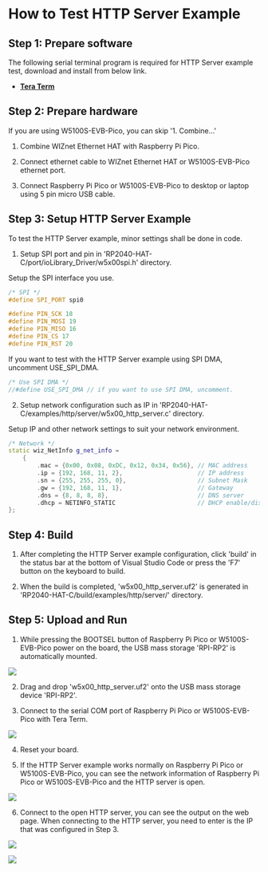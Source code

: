 # How to Test HTTP Server Example



## Step 1: Prepare software

The following serial terminal program is required for HTTP Server example test, download and install from below link.

- [**Tera Term**][link-tera_term]



## Step 2: Prepare hardware

If you are using W5100S-EVB-Pico, you can skip '1. Combine...'

1. Combine WIZnet Ethernet HAT with Raspberry Pi Pico.

2. Connect ethernet cable to WIZnet Ethernet HAT or W5100S-EVB-Pico ethernet port.

3. Connect Raspberry Pi Pico or W5100S-EVB-Pico to desktop or laptop using 5 pin micro USB cable.



## Step 3: Setup HTTP Server Example

To test the HTTP Server example, minor settings shall be done in code.

1. Setup SPI port and pin in 'RP2040-HAT-C/port/ioLibrary_Driver/w5x00spi.h' directory.

Setup the SPI interface you use.

```cpp
/* SPI */
#define SPI_PORT spi0

#define PIN_SCK 18
#define PIN_MOSI 19
#define PIN_MISO 16
#define PIN_CS 17
#define PIN_RST 20
```

If you want to test with the HTTP Server example using SPI DMA, uncomment USE_SPI_DMA.

```cpp
/* Use SPI DMA */
//#define USE_SPI_DMA // if you want to use SPI DMA, uncomment.
```

2. Setup network configuration such as IP in 'RP2040-HAT-C/examples/http/server/w5x00_http_server.c' directory.

Setup IP and other network settings to suit your network environment.

```cpp
/* Network */
static wiz_NetInfo g_net_info =
    {
        .mac = {0x00, 0x08, 0xDC, 0x12, 0x34, 0x56}, // MAC address
        .ip = {192, 168, 11, 2},                     // IP address
        .sn = {255, 255, 255, 0},                    // Subnet Mask
        .gw = {192, 168, 11, 1},                     // Gateway
        .dns = {8, 8, 8, 8},                         // DNS server
        .dhcp = NETINFO_STATIC                       // DHCP enable/disable
};
```



## Step 4: Build

1. After completing the HTTP Server example configuration, click 'build' in the status bar at the bottom of Visual Studio Code or press the 'F7' button on the keyboard to build.

2. When the build is completed, 'w5x00_http_server.uf2' is generated in 'RP2040-HAT-C/build/examples/http/server/' directory.



## Step 5: Upload and Run

1. While pressing the BOOTSEL button of Raspberry Pi Pico or W5100S-EVB-Pico power on the board, the USB mass storage 'RPI-RP2' is automatically mounted.

![][link-raspberry_pi_pico_usb_mass_storage]

2. Drag and drop 'w5x00_http_server.uf2' onto the USB mass storage device 'RPI-RP2'.

3. Connect to the serial COM port of Raspberry Pi Pico or W5100S-EVB-Pico with Tera Term.

![][link-connect_to_serial_com_port]

4. Reset your board.

5. If the HTTP Server example works normally on Raspberry Pi Pico or W5100S-EVB-Pico, you can see the network information of Raspberry Pi Pico or W5100S-EVB-Pico and the HTTP server is open.

![][link-see_network_information_of_raspberry_pi_pico_and_open_http_server]

6. Connect to the open HTTP server, you can see the output on the web page. When connecting to the HTTP server, you need to enter is the IP that was configured in Step 3.

![][link-connect_to_http_server_1]

![][link-connect_to_http_server_2]



<!--
Link
-->

[link-tera_term]: https://osdn.net/projects/ttssh2/releases/
[link-raspberry_pi_pico_usb_mass_storage]: https://github.com/hyoyun-Kim/RP2040-HAT-C-Edit/blob/main/static/images/dhcp_dns/raspberry_pi_pico_usb_mass_storage.png
[link-connect_to_serial_com_port]: https://github.com/hyoyun-Kim/RP2040-HAT-C-Edit/blob/main/static/images/dhcp_dns/connect_to_serial_com_port.png
[link-see_network_information_of_raspberry_pi_pico_and_open_http_server]: https://github.com/hyoyun-Kim/RP2040-HAT-C-Edit/blob/main/static/images/http/server/see_network_information_of_raspberry_pi_pico_and_open_http_server.png
[link-connect_to_http_server_1]: https://github.com/hyoyun-Kim/RP2040-HAT-C-Edit/blob/main/static/images/http/server/connect_to_http_server_1.png
[link-connect_to_http_server_2]: https://github.com/hyoyun-Kim/RP2040-HAT-C-Edit/blob/main/static/images/http/server/connect_to_http_server_2.png
